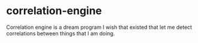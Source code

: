 # correlation-engine

Correlation engine is a dream program I wish that existed that let me detect correlations between things that I am doing.
